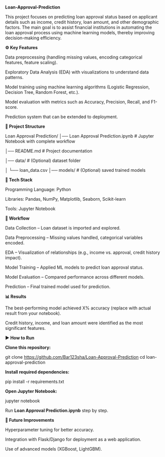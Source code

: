 **Loan-Approval-Prediction**

This project focuses on predicting loan approval status based on applicant details such as income, credit history, loan amount, and other demographic factors.
The main goal is to assist financial institutions in automating the loan approval process using machine learning models, thereby improving decision-making efficiency.

**⚙️ Key Features**

Data preprocessing (handling missing values, encoding categorical features, feature scaling).

Exploratory Data Analysis (EDA) with visualizations to understand data patterns.

Model training using machine learning algorithms (Logistic Regression, Decision Tree, Random Forest, etc.).

Model evaluation with metrics such as Accuracy, Precision, Recall, and F1-score.

Prediction system that can be extended to deployment.

**📂 Project Structure**

Loan Approval Prediction/
│── Loan Approval Prediction.ipynb   # Jupyter Notebook with complete workflow

│── README.md                        # Project documentation

│── data/                             # (Optional) dataset folder

│   └── loan_data.csv
│── models/                           # (Optional) saved trained models

**🚀 Tech Stack**

Programming Language: Python

Libraries: Pandas, NumPy, Matplotlib, Seaborn, Scikit-learn

Tools: Jupyter Notebook

**🔑 Workflow**

Data Collection – Loan dataset is imported and explored.

Data Preprocessing – Missing values handled, categorical variables encoded.

EDA – Visualization of relationships (e.g., income vs. approval, credit history impact).

Model Training – Applied ML models to predict loan approval status.

Model Evaluation – Compared performance across different models.

Prediction – Final trained model used for prediction.

**📊 Results**

The best-performing model achieved X% accuracy (replace with actual result from your notebook).

Credit history, income, and loan amount were identified as the most significant features.

**▶️ How to Run**

**Clone this repository:**

git clone https://github.com/Bar123sha/Loan-Approval-Prediction
cd loan-approval-prediction


**Install required dependencies:**

pip install -r requirements.txt


**Open Jupyter Notebook:**

jupyter notebook


Run **Loan Approval Prediction.ipynb** step by step.

**📌 Future Improvements**

Hyperparameter tuning for better accuracy.

Integration with Flask/Django for deployment as a web application.

Use of advanced models (XGBoost, LightGBM).
